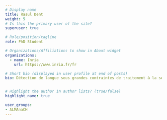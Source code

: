 ```yaml
---
# Display name
title: Rasul Dent
weight: 5
# Is this the primary user of the site?
superuser: true

# Role/position/tagline
role: PhD Student

# Organizations/Affiliations to show in About widget
organizations:
  - name: Inria
    url: https://www.inria.fr/fr

# Short bio (displayed in user profile at end of posts)
bio: Détection de langue sous grandes contraintes de traitement à la seconde


# Highlight the author in author lists? (true/false)
highlight_name: true

user_groups:
- ALMAnaCH
---
```

